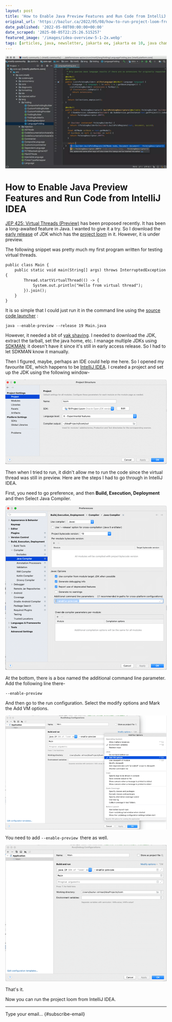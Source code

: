 ```yaml
---
layout: post
title: 'How to Enable Java Preview Features and Run Code from IntelliJ IDEA'
original_url: 'https://bazlur.ca/2022/05/08/how-to-run-project-loom-from-intellij-idea/'
date_published: '2022-05-08T00:00:00+00:00'
date_scraped: '2025-08-05T22:25:26.515257'
featured_image: '/images/idea-overview-5-1-2x.webp'
tags: [articles, java, newsletter, jakarta ee, jakarta ee 10, java champion, microservice, monolithic versus microservices, monolithic vs microservices, jdk19, jep425, virtual thread, incubator, intellij idea, jep, structured concurrency, project loom]
---
```


![](images/idea-overview-5-1-2x.webp)

How to Enable Java Preview Features and Run Code from IntelliJ IDEA
===================================================================

[JEP 425: Virtual Threads (Preview)](https://openjdk.java.net/jeps/425) has been proposed recently. It has been a long-awaited feature in Java. I wanted to give it a try. So I download the [early release](https://jdk.java.net/loom/) of JDK which has the [project loom](https://wiki.openjdk.java.net/display/loom/Main) in it. However, it is under preview.

The following snippet was pretty much my first program written for testing virtual threads.

```
public class Main {
    public static void main(String[] args) throws InterruptedException {
        Thread.startVirtualThread(() -> {
            System.out.println("Hello from virtual thread");
        }).join();
    }
}
```

It is so simple that I could just run it in the command line using the [source code launcher](https://openjdk.java.net/jeps/330) :

```
java --enable-preview --release 19 Main.java
```

However, it needed a bit of [yak shaving](https://en.wiktionary.org/wiki/yak_shaving). I needed to download the JDK, extract the tarball, set the java home, etc. I manage multiple JDKs using [SDKMAN](https://sdkman.io/); it doesn't have it since it's still in early access release. So I had to let SDKMAN know it manually.

Then I figured, maybe, perhaps an IDE could help me here. So I opened my favourite IDE, which happens to be [IntelliJ IDEA](https://www.jetbrains.com/idea/). I created a project and set up the JDK using the following window-

![](images/screen-shot-2022-05-08-at-4.59.40-am.png)

Then when I tried to run, it didn't allow me to run the code since the virtual thread was still in preview. Here are the steps I had to go through in IntelliJ IDEA.

First, you need to go preference, and then **Build, Execution, Deployment** and then Select Java Compiler.

![](images/screen-shot-2022-05-08-at-5.03.41-am.png)

At the bottom, there is a box named the additional command line parameter. Add the following line there-

```
--enable-preview
```

And then go to the run configuration. Select the modify options and Mark the Add VM options.

![](images/screen-shot-2022-05-08-at-5.04.39-am.png)

You need to add `--enable-preview `there as well.

![](images/screen-shot-2022-05-08-at-5.11.43-am.png)

That's it.

Now you can run the project loom from IntelliJ IDEA.

*** ** * ** ***

Type your email... {#subscribe-email}
